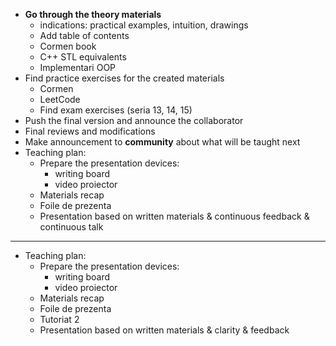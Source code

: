- **Go through the theory materials**
  - indications: practical examples, intuition, drawings
  - Add table of contents
  - Cormen book
  - C++ STL equivalents
  - Implementari OOP
- Find practice exercises for the created materials
  - Cormen
  - LeetCode
  - Find exam exercises (seria 13, 14, 15)
- Push the final version and announce the collaborator
- Final reviews and modifications
- Make announcement to **community** about what will be taught next
- Teaching plan:
  - Prepare the presentation devices:
    - writing board
    - video proiector
  - Materials recap
  - Foile de prezenta
  - Presentation based on written materials & continuous feedback & continuous talk

---

- Teaching plan:
  - Prepare the presentation devices:
    - writing board
    - video proiector
  - Materials recap
  - Foile de prezenta
  - Tutoriat 2
  - Presentation based on written materials & clarity & feedback